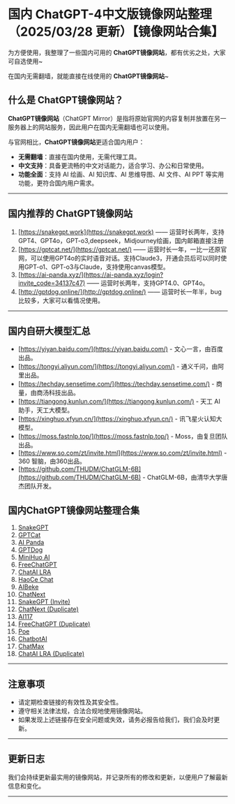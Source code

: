 # 国内 ChatGPT-4中文版镜像网站整理（2025/03/28 更新）【镜像网站合集】 
 
为方便使用，我整理了一些国内可用的 **ChatGPT镜像网站**，都有优劣之处，大家可自选使用~

在国内无需翻墙，就能直接在线使用的 **ChatGPT镜像网站**~  

 
## 什么是 ChatGPT镜像网站？
 
 **ChatGPT镜像网站**（ChatGPT Mirror）是指将原始官网的内容复制并放置在另一服务器上的网站服务，因此用户在国内无需翻墙也可以使用。
 
 与官网相比，**ChatGPT镜像网站**更适合国内用户：
 
 - **无需翻墙**：直接在国内使用，无需代理工具。
 - **中文支持**：具备更流畅的中文对话能力，适合学习、办公和日常使用。
 - **功能全面**：支持 AI 绘画、AI 知识库、AI 思维导图、AI 文件、AI PPT 等实用功能，更符合国内用户需求。
 
 ---
 
## 国内推荐的 ChatGPT镜像网站
 
1. [https://snakegpt.work](https://snakegpt.work) —— 运营时长两年，支持GPT4、GPT4o，GPT-o3,deepseek，Midjourney绘画，国内邮箱直接注册
2. [https://gptcat.net/](https://gptcat.net/) ——  运营时长一年，一比一还原官网，可以使用GPT4o的实时语音对话。支持Claude3，开通会员后可以同时使用GPT-o1、GPT-o3与Claude，支持使用canvas模型。
3. [https://ai-panda.xyz/](https://ai-panda.xyz/login?invite_code=34137c47)  ——  运营时长两年，支持GPT4.0、GPT4o。
4. [http://gptdog.online/](http://gptdog.online/)  —— 运营时长一年半，bug比较多，大家可以看情况使用。
 
 ---
 
## 国内自研大模型汇总
 
 - [https://yiyan.baidu.com/](https://yiyan.baidu.com/) - 文心一言，由百度出品。
 - [https://tongyi.aliyun.com/](https://tongyi.aliyun.com/) - 通义千问，由阿里出品。
 - [https://techday.sensetime.com/](https://techday.sensetime.com/) - 商量，由商汤科技出品。
 - [https://tiangong.kunlun.com/](https://tiangong.kunlun.com/) - 天工 AI 助手，天工大模型。
 - [https://xinghuo.xfyun.cn/](https://xinghuo.xfyun.cn/) - 讯飞星火认知大模型。
 - [https://moss.fastnlp.top/](https://moss.fastnlp.top/) - Moss，由复旦团队出品。
 - [https://www.so.com/zt/invite.html](https://www.so.com/zt/invite.html) - 360 智脑，由360出品。
 - [https://github.com/THUDM/ChatGLM-6B](https://github.com/THUDM/ChatGLM-6B) - ChatGLM-6B，由清华大学唐杰团队开发。
 
 ## 国内ChatGPT镜像网站整理合集

1. [SnakeGPT](https://snakegpt.work)  
2. [GPTCat](https://gptcat.net/)  
3. [AI Panda](https://ai-panda.xyz/login?invite_code=34137c47)  
4. [GPTDog](http://gptdog.online/)  
5. [MiniHuo AI](chatgpt.com)  
6. [FreeChatGPT](https://chat.gptcat.ne)  
7. [ChatAI LRA](https://chatai.lra.cn/#/home/chat)  
8. [HaoCe Chat](https://chat.haoce.com/)  
9. [AIBeke](https://vipag4.aibeke.com/)  
10. [ChatNext](https://www.chatnext.top)  
11. [SnakeGPT (Invite)](https://snakegpt.work?inVitecode=PUWFCNERUN)  
12. [ChatNext (Duplicate)](https://www.chatnext.top)  
13. [AI117](https://ai117.com/)  
14. [FreeChatGPT (Duplicate)](https://freechatgpt.lol/)  
15. [Poe](https://poe.com)  
16. [ChatbotAI](http://chat8.zjqywl.cn/chatbotai/1002?channel=360toufangzt9)  
17. [ChatMax](http://gp.yangxiwl.cn/chatmax/chat/1691915246543?channel=baidumaxguizhou&bd_vid=11561269466905197062)  
18. [ChatAI LRA (Duplicate)](https://chatai.lra.cn/#/home/chat)  
 
 ---
 
## 注意事项
 
 - 请定期检查链接的有效性及其安全性。
 - 遵守相关法律法规，合法合规地使用镜像网站。
 - 如果发现上述链接存在安全问题或失效，请务必报告给我们，我们会及时更新。
 
 ---
 
## 更新日志
 
 我们会持续更新最实用的镜像网站，并记录所有的修改和更新，以便用户了解最新信息和变化。
 
 ---
